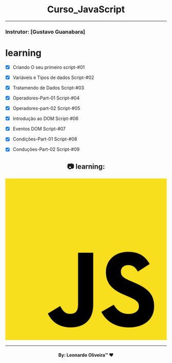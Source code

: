 <h1 align="center">
    Curso_JavaScript
    </h1>
  

_________
### Instrutor: [Gustavo Guanabara]

# learning
- [x] Criando O seu primeiro script-#01
- [x] Variáveis e Tipos de dados Script-#02
- [x] Tratamendo de Dados Script-#03
- [x] Operadores-Part-01 Script-#04
- [x] Operadores-part-02 Script-#05
- [x] Introdução ao DOM  Script-#06
- [x] Eventos DOM  Script-#07 
- [X] Condições-Part-01  Script-#08
- [x] Conduções-Part-02 Script-#09 


<h2 align="center"> 📷 learning:</h2>
<p align="center">
<img width="600" src="img-js.png">
</p>

_________
<h4 align="center"> <strong>By: Leonardo Oliveira™</strong> ❤ </h4>
